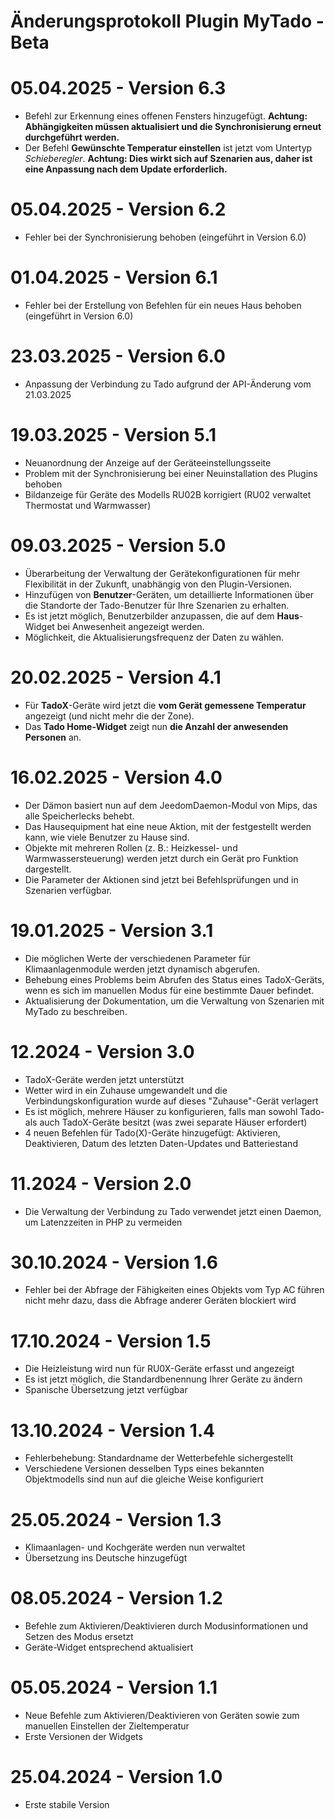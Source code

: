 # Änderungsprotokoll Plugin MyTado - Beta

# 05.04.2025 - Version 6.3

- Befehl zur Erkennung eines offenen Fensters hinzugefügt. **Achtung: Abhängigkeiten müssen aktualisiert und die Synchronisierung erneut durchgeführt werden.**  
- Der Befehl **Gewünschte Temperatur einstellen** ist jetzt vom Untertyp *Schieberegler*. **Achtung: Dies wirkt sich auf Szenarien aus, daher ist eine Anpassung nach dem Update erforderlich.**  

# 05.04.2025 - Version 6.2

- Fehler bei der Synchronisierung behoben (eingeführt in Version 6.0)  

# 01.04.2025 - Version 6.1

- Fehler bei der Erstellung von Befehlen für ein neues Haus behoben (eingeführt in Version 6.0)  

# 23.03.2025 - Version 6.0

- Anpassung der Verbindung zu Tado aufgrund der API-Änderung vom 21.03.2025  

# 19.03.2025 - Version 5.1

- Neuanordnung der Anzeige auf der Geräteeinstellungsseite  
- Problem mit der Synchronisierung bei einer Neuinstallation des Plugins behoben  
- Bildanzeige für Geräte des Modells RU02B korrigiert (RU02 verwaltet Thermostat und Warmwasser)  

# 09.03.2025 - Version 5.0

- Überarbeitung der Verwaltung der Gerätekonfigurationen für mehr Flexibilität in der Zukunft, unabhängig von den Plugin-Versionen.
- Hinzufügen von **Benutzer**-Geräten, um detaillierte Informationen über die Standorte der Tado-Benutzer für Ihre Szenarien zu erhalten.
- Es ist jetzt möglich, Benutzerbilder anzupassen, die auf dem **Haus**-Widget bei Anwesenheit angezeigt werden.
- Möglichkeit, die Aktualisierungsfrequenz der Daten zu wählen.

# 20.02.2025 - Version 4.1

- Für **TadoX**-Geräte wird jetzt die **vom Gerät gemessene Temperatur** angezeigt (und nicht mehr die der Zone).
- Das **Tado Home-Widget** zeigt nun **die Anzahl der anwesenden Personen** an.

# 16.02.2025 - Version 4.0

- Der Dämon basiert nun auf dem JeedomDaemon-Modul von Mips, das alle Speicherlecks behebt.
- Das Hausequipment hat eine neue Aktion, mit der festgestellt werden kann, wie viele Benutzer zu Hause sind.
- Objekte mit mehreren Rollen (z. B.: Heizkessel- und Warmwassersteuerung) werden jetzt durch ein Gerät pro Funktion dargestellt.
- Die Parameter der Aktionen sind jetzt bei Befehlsprüfungen und in Szenarien verfügbar.

# 19.01.2025 - Version 3.1


- Die möglichen Werte der verschiedenen Parameter für Klimaanlagenmodule werden jetzt dynamisch abgerufen.  
- Behebung eines Problems beim Abrufen des Status eines TadoX-Geräts, wenn es sich im manuellen Modus für eine bestimmte Dauer befindet.  
- Aktualisierung der Dokumentation, um die Verwaltung von Szenarien mit MyTado zu beschreiben.

# 12.2024 - Version 3.0

- TadoX-Geräte werden jetzt unterstützt
- Wetter wird in ein Zuhause umgewandelt und die Verbindungskonfiguration wurde auf dieses "Zuhause"-Gerät verlagert
- Es ist möglich, mehrere Häuser zu konfigurieren, falls man sowohl Tado- als auch TadoX-Geräte besitzt (was zwei separate Häuser erfordert)
- 4 neuen Befehlen für Tado(X)-Geräte hinzugefügt: Aktivieren, Deaktivieren, Datum des letzten Daten-Updates und Batteriestand

# 11.2024 - Version 2.0

- Die Verwaltung der Verbindung zu Tado verwendet jetzt einen Daemon, um Latenzzeiten in PHP zu vermeiden

# 30.10.2024 - Version 1.6

- Fehler bei der Abfrage der Fähigkeiten eines Objekts vom Typ AC führen nicht mehr dazu, dass die Abfrage anderer Geräten blockiert wird

# 17.10.2024 - Version 1.5

- Die Heizleistung wird nun für RU0X-Geräte erfasst und angezeigt
- Es ist jetzt möglich, die Standardbenennung Ihrer Geräte zu ändern
- Spanische Übersetzung jetzt verfügbar

# 13.10.2024 - Version 1.4

- Fehlerbehebung: Standardname der Wetterbefehle sichergestellt
- Verschiedene Versionen desselben Typs eines bekannten Objektmodells sind nun auf die gleiche Weise konfiguriert

# 25.05.2024 - Version 1.3

- Klimaanlagen- und Kochgeräte werden nun verwaltet
- Übersetzung ins Deutsche hinzugefügt

# 08.05.2024 - Version 1.2

- Befehle zum Aktivieren/Deaktivieren durch Modusinformationen und Setzen des Modus ersetzt
- Geräte-Widget entsprechend aktualisiert

# 05.05.2024 - Version 1.1

- Neue Befehle zum Aktivieren/Deaktivieren von Geräten sowie zum manuellen Einstellen der Zieltemperatur
- Erste Versionen der Widgets

# 25.04.2024 - Version 1.0

- Erste stabile Version